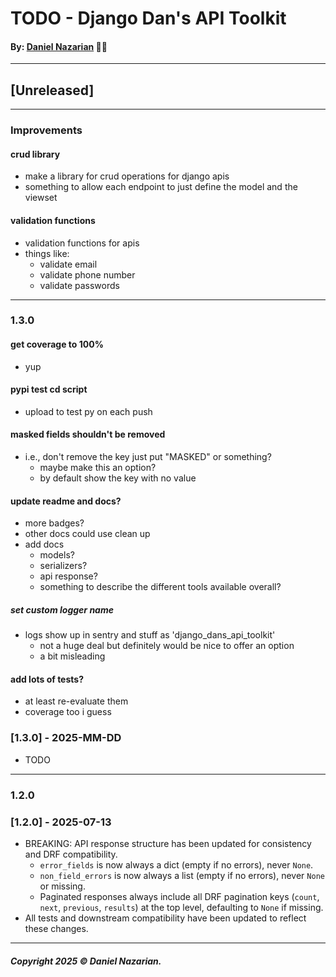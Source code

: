 # TODO - Django Dan's API Toolkit
#### By: [Daniel Nazarian](https://danielnazarian) 🐧👹

-------------------------------------------------------
## [Unreleased]
----
### Improvements

#### crud library
- make a library for crud operations for django apis
- something to allow each endpoint to just define the model and the viewset


#### validation functions
- validation functions for apis
- things like:
    - validate email
    - validate phone number
    - validate passwords


-----
### 1.3.0



#### get coverage to 100%
- yup



#### pypi test cd script
- upload to test py on each push



#### masked fields shouldn't be removed
- i.e., don't remove the key just put "MASKED" or something?
    - maybe make this an option?
    - by default show the key with no value
    


#### update readme and docs?
- more badges?
- other docs could use clean up
- add docs
    - models?
    - serializers?
    - api response?
    - something to describe the different tools available overall?




##### set custom logger name
- logs show up in sentry and stuff as 'django_dans_api_toolkit'
    - not a huge deal but definitely would be nice to offer an option
    - a bit misleading




#### add lots of tests?
- at least re-evaluate them
- coverage too i guess



### [1.3.0] - 2025-MM-DD
- TODO


---
### 1.2.0






### [1.2.0] - 2025-07-13
- BREAKING: API response structure has been updated for consistency and DRF compatibility.
    - `error_fields` is now always a dict (empty if no errors), never `None`.
    - `non_field_errors` is now always a list (empty if no errors), never `None` or missing.
    - Paginated responses always include all DRF pagination keys (`count`, `next`, `previous`, `results`) at the top level, defaulting to `None` if missing.
- All tests and downstream compatibility have been updated to reflect these changes.

-------------------------------------------------------

##### Copyright 2025 © Daniel Nazarian.
